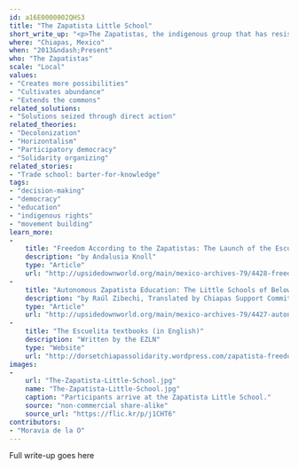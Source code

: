 ```yaml
---
id: a16E0000002QHS3
title: "The Zapatista Little School"
short_write_up: "<p>The Zapatistas, the indigenous group that has resisted the Mexican state, neoliberal capitalism, and 500 years of colonization for over two decades, recently welcomed supporters from around the world to come and learn how they are building autonomy in the mountains of southern Mexico. The Escuelita Zapatista (Zapatista Little School) invited students to work the land, break bread together, and experience life in Zapatista communities so they could learn how the Zapatistas are practicing autonomy, horizontality and collective power. For many participants, learning about the Zapatistas’ struggles and successes was an inspiring experience that challenged them to return to their own communities to put what they’d learned into practice.</p>"
where: "Chiapas, Mexico"
when: "2013&ndash;Present"
who: "The Zapatistas"
scale: "Local"
values:
- "Creates more possibilities"
- "Cultivates abundance"
- "Extends the commons"
related_solutions:
- "Solutions seized through direct action"
related_theories:
- "Decolonization"
- "Horizontalism"
- "Participatory democracy"
- "Solidarity organizing"
related_stories:
- "Trade school: barter-for-knowledge"
tags:
- "decision-making"
- "democracy"
- "education"
- "indigenous rights"
- "movement building"
learn_more:
-
    title: "Freedom According to the Zapatistas: The Launch of the Escuelita"
    description: "by Andalusia Knoll"
    type: "Article"
    url: "http://upsidedownworld.org/main/mexico-archives-79/4428-freedom-according-to-the-zapatistas-the-launch-of-the-escuelita"
-
    title: "Autonomous Zapatista Education: The Little Schools of Below"
    description: "by Raúl Zibechi, Translated by Chiapas Support Committee"
    type: "Article"
    url: "http://upsidedownworld.org/main/mexico-archives-79/4427-autonomous-zapatista-education-the-little-schools-of-below"
-
    title: "The Escuelita textbooks (in English)"
    description: "Written by the EZLN"
    type: "Website"
    url: "http://dorsetchiapassolidarity.wordpress.com/zapatista-freedom-school/"
images:
-
    url: "The-Zapatista-Little-School.jpg"
    name: "The-Zapatista-Little-School.jpg"
    caption: "Participants arrive at the Zapatista Little School."
    source: "non-commercial share-alike"
    source_url: "https://flic.kr/p/j1CHT6"
contributors:
- "Moravia de la O"
---
```

Full write-up goes here
